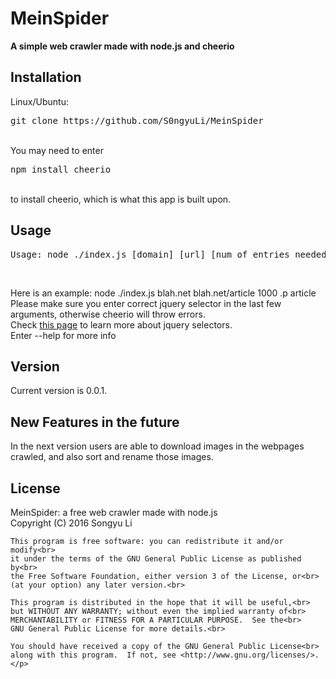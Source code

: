 # MeinSpider
<p><strong>A simple web crawler made with node.js and cheerio </strong></p>
<h2>Installation</h2>
<p>Linux/Ubuntu:<br><pre>git clone https://github.com/S0ngyuLi/MeinSpider</pre><br>
 You may need to enter <br><pre>npm install cheerio</pre><br>
to install cheerio, which is what this app is built upon.
</p>
<h2>Usage</h2>

<pre>Usage: node ./index.js [domain] [url] [num of entries needed] [jquery selector...]</pre><br>
<p>
Here is an example: node ./index.js blah.net blah.net/article 1000 .p article<br>
Please make sure you enter correct jquery selector in the last few arguments, otherwise cheerio will throw errors.<br>
Check <a href = 'http://api.jquery.com/category/selectors/'>this page</a> to learn more about jquery selectors.<br> 
Enter --help for more info</p>
<h2>Version</h2>
<p>Current version is 0.0.1.</p>
<h2>New Features in the future</h2>
<p>In the next version users are able to download images in the webpages crawled, and also sort and rename those images.</p>
<h2>License</h2>
<p>MeinSpider: a free web crawler made with node.js<br>
    Copyright (C) 2016  Songyu Li<br>

    This program is free software: you can redistribute it and/or modify<br>
    it under the terms of the GNU General Public License as published by<br>
    the Free Software Foundation, either version 3 of the License, or<br>
    (at your option) any later version.<br>

    This program is distributed in the hope that it will be useful,<br>
    but WITHOUT ANY WARRANTY; without even the implied warranty of<br>
    MERCHANTABILITY or FITNESS FOR A PARTICULAR PURPOSE.  See the<br>
    GNU General Public License for more details.<br>

    You should have received a copy of the GNU General Public License<br>
    along with this program.  If not, see <http://www.gnu.org/licenses/>.</p>
